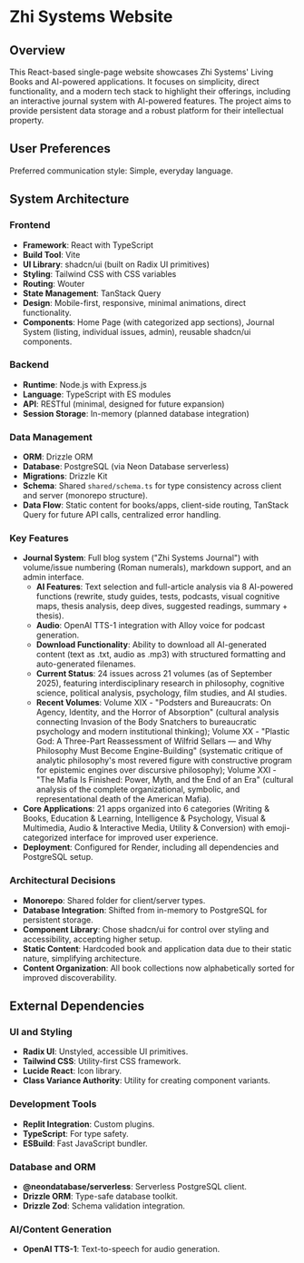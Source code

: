 # Zhi Systems Website

## Overview

This React-based single-page website showcases Zhi Systems' Living Books and AI-powered applications. It focuses on simplicity, direct functionality, and a modern tech stack to highlight their offerings, including an interactive journal system with AI-powered features. The project aims to provide persistent data storage and a robust platform for their intellectual property.

## User Preferences

Preferred communication style: Simple, everyday language.

## System Architecture

### Frontend
- **Framework**: React with TypeScript
- **Build Tool**: Vite
- **UI Library**: shadcn/ui (built on Radix UI primitives)
- **Styling**: Tailwind CSS with CSS variables
- **Routing**: Wouter
- **State Management**: TanStack Query
- **Design**: Mobile-first, responsive, minimal animations, direct functionality.
- **Components**: Home Page (with categorized app sections), Journal System (listing, individual issues, admin), reusable shadcn/ui components.

### Backend
- **Runtime**: Node.js with Express.js
- **Language**: TypeScript with ES modules
- **API**: RESTful (minimal, designed for future expansion)
- **Session Storage**: In-memory (planned database integration)

### Data Management
- **ORM**: Drizzle ORM
- **Database**: PostgreSQL (via Neon Database serverless)
- **Migrations**: Drizzle Kit
- **Schema**: Shared `shared/schema.ts` for type consistency across client and server (monorepo structure).
- **Data Flow**: Static content for books/apps, client-side routing, TanStack Query for future API calls, centralized error handling.

### Key Features
- **Journal System**: Full blog system ("Zhi Systems Journal") with volume/issue numbering (Roman numerals), markdown support, and an admin interface.
  - **AI Features**: Text selection and full-article analysis via 8 AI-powered functions (rewrite, study guides, tests, podcasts, visual cognitive maps, thesis analysis, deep dives, suggested readings, summary + thesis).
  - **Audio**: OpenAI TTS-1 integration with Alloy voice for podcast generation.
  - **Download Functionality**: Ability to download all AI-generated content (text as .txt, audio as .mp3) with structured formatting and auto-generated filenames.
  - **Current Status**: 24 issues across 21 volumes (as of September 2025), featuring interdisciplinary research in philosophy, cognitive science, political analysis, psychology, film studies, and AI studies.
  - **Recent Volumes**: Volume XIX - "Podsters and Bureaucrats: On Agency, Identity, and the Horror of Absorption" (cultural analysis connecting Invasion of the Body Snatchers to bureaucratic psychology and modern institutional thinking); Volume XX - "Plastic God: A Three-Part Reassessment of Wilfrid Sellars — and Why Philosophy Must Become Engine-Building" (systematic critique of analytic philosophy's most revered figure with constructive program for epistemic engines over discursive philosophy); Volume XXI - "The Mafia Is Finished: Power, Myth, and the End of an Era" (cultural analysis of the complete organizational, symbolic, and representational death of the American Mafia).
- **Core Applications**: 21 apps organized into 6 categories (Writing & Books, Education & Learning, Intelligence & Psychology, Visual & Multimedia, Audio & Interactive Media, Utility & Conversion) with emoji-categorized interface for improved user experience.
- **Deployment**: Configured for Render, including all dependencies and PostgreSQL setup.

### Architectural Decisions
- **Monorepo**: Shared folder for client/server types.
- **Database Integration**: Shifted from in-memory to PostgreSQL for persistent storage.
- **Component Library**: Chose shadcn/ui for control over styling and accessibility, accepting higher setup.
- **Static Content**: Hardcoded book and application data due to their static nature, simplifying architecture.
- **Content Organization**: All book collections now alphabetically sorted for improved discoverability.

## External Dependencies

### UI and Styling
- **Radix UI**: Unstyled, accessible UI primitives.
- **Tailwind CSS**: Utility-first CSS framework.
- **Lucide React**: Icon library.
- **Class Variance Authority**: Utility for creating component variants.

### Development Tools
- **Replit Integration**: Custom plugins.
- **TypeScript**: For type safety.
- **ESBuild**: Fast JavaScript bundler.

### Database and ORM
- **@neondatabase/serverless**: Serverless PostgreSQL client.
- **Drizzle ORM**: Type-safe database toolkit.
- **Drizzle Zod**: Schema validation integration.

### AI/Content Generation
- **OpenAI TTS-1**: Text-to-speech for audio generation.